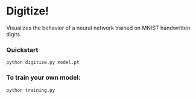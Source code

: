 # Digitize!

Visualizes the behavior of a neural network trained on MNIST handwritten digits.

### Quickstart

```python digitize.py model.pt```

### To train your own model:

```python training.py```
